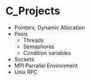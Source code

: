 # C_Projects
- Pointers, Dynamic Allocation
- Posix 
     - Threads
     - Semaphores
     - Condition variables
- Sockets 
- MPI Parrallel Environment
- Unix RPC
